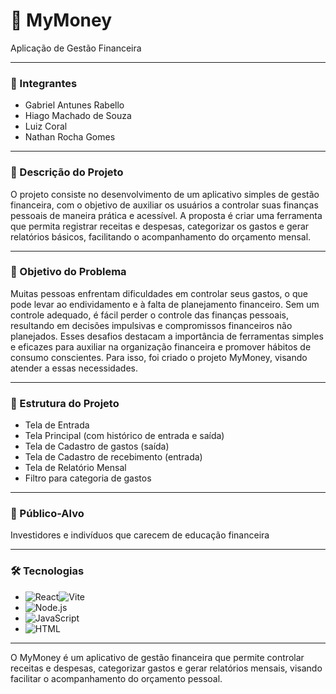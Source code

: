 # 💸 MyMoney

Aplicação de Gestão Financeira

---

### 👥 Integrantes
- Gabriel Antunes Rabello
- Hiago Machado de Souza
- Luiz Coral
- Nathan Rocha Gomes

---

### 📄 Descrição do Projeto
O projeto consiste no desenvolvimento de um aplicativo simples de gestão financeira, com o objetivo de auxiliar os usuários a controlar suas finanças pessoais de maneira prática e acessível. A proposta é criar uma ferramenta que permita registrar receitas e despesas, categorizar os gastos e gerar relatórios básicos, facilitando o acompanhamento do orçamento mensal.

---

### 🎯 Objetivo do Problema
Muitas pessoas enfrentam dificuldades em controlar seus gastos, o que pode levar ao endividamento e à falta de planejamento financeiro. Sem um controle adequado, é fácil perder o controle das finanças pessoais, resultando em decisões impulsivas e compromissos financeiros não planejados. Esses desafios destacam a importância de ferramentas simples e eficazes para auxiliar na organização financeira e promover hábitos de consumo conscientes. Para isso, foi criado o projeto MyMoney, visando atender a essas necessidades.

---

### 🧩 Estrutura do Projeto
- Tela de Entrada
- Tela Principal (com histórico de entrada e saída)
- Tela de Cadastro de gastos (saída)
- Tela de Cadastro de recebimento (entrada)
- Tela de Relatório Mensal
- Filtro para categoria de gastos

---

### 🎯 Público-Alvo
Investidores e indivíduos que carecem de educação financeira

---

### 🛠️ Tecnologias
- ![React](https://img.shields.io/badge/React-%2320232a.svg?style=for-the-badge&logo=react&logoColor=%2361DAFB)![Vite](https://img.shields.io/badge/Vite-%23000000.svg?style=for-the-badge&logo=vite&logoColor=F7DF1E)
- ![Node.js](https://img.shields.io/badge/node.js-339933?style=for-the-badge&logo=node.js&logoColor=white)
- ![JavaScript](https://img.shields.io/badge/JavaScript-%23323330.svg?style=for-the-badge&logo=javascript&logoColor=F7DF1E)
- ![HTML](https://img.shields.io/badge/HTML5-%23E34F26.svg?style=for-the-badge&logo=html5&logoColor=white)

---

O MyMoney é um aplicativo de gestão financeira que permite controlar receitas e despesas, categorizar gastos e gerar relatórios mensais, visando facilitar o acompanhamento do orçamento pessoal.